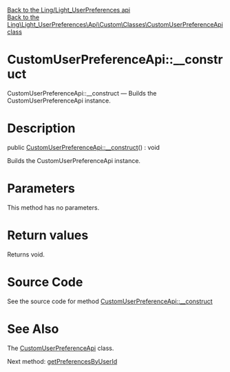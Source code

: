 [Back to the Ling/Light_UserPreferences api](https://github.com/lingtalfi/Light_UserPreferences/blob/master/doc/api/Ling/Light_UserPreferences.md)<br>
[Back to the Ling\Light_UserPreferences\Api\Custom\Classes\CustomUserPreferenceApi class](https://github.com/lingtalfi/Light_UserPreferences/blob/master/doc/api/Ling/Light_UserPreferences/Api/Custom/Classes/CustomUserPreferenceApi.md)


CustomUserPreferenceApi::__construct
================



CustomUserPreferenceApi::__construct — Builds the CustomUserPreferenceApi instance.




Description
================


public [CustomUserPreferenceApi::__construct](https://github.com/lingtalfi/Light_UserPreferences/blob/master/doc/api/Ling/Light_UserPreferences/Api/Custom/Classes/CustomUserPreferenceApi/__construct.md)() : void




Builds the CustomUserPreferenceApi instance.




Parameters
================

This method has no parameters.


Return values
================

Returns void.








Source Code
===========
See the source code for method [CustomUserPreferenceApi::__construct](https://github.com/lingtalfi/Light_UserPreferences/blob/master/Api/Custom/Classes/CustomUserPreferenceApi.php#L24-L27)


See Also
================

The [CustomUserPreferenceApi](https://github.com/lingtalfi/Light_UserPreferences/blob/master/doc/api/Ling/Light_UserPreferences/Api/Custom/Classes/CustomUserPreferenceApi.md) class.

Next method: [getPreferencesByUserId](https://github.com/lingtalfi/Light_UserPreferences/blob/master/doc/api/Ling/Light_UserPreferences/Api/Custom/Classes/CustomUserPreferenceApi/getPreferencesByUserId.md)<br>

